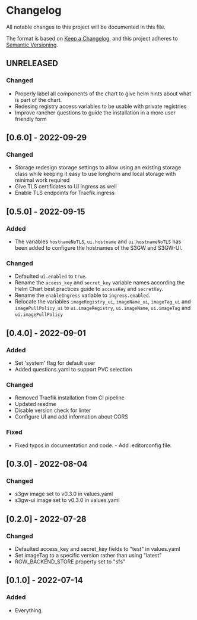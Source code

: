 # Changelog

All notable changes to this project will be documented in this file.

The format is based on [Keep a Changelog](https://keepachangelog.com/en/1.0.0/),
and this project adheres to [Semantic Versioning](https://semver.org/spec/v2.0.0.html).

## UNRELEASED

### Changed

- Properly label all components of the chart to give helm hints about what is
  part of the chart.
- Redesing registry access variables to be usable with private registries
- Improve rancher questions to guide the installation in a more user friendly
  form

## [0.6.0] - 2022-09-29

### Changed

- Storage redesign storage settings to allow using an existing storage class
  while keeping it easy to use longhorn and local storage with minimal work
  required
- Give TLS certificates to UI ingress as well
- Enable TLS endpoints for Traefik ingress

## [0.5.0] - 2022-09-15

### Added

- The variables `hostnameNoTLS`, `ui.hostname` and `ui.hostnameNoTLS`
  has been added to configure the hostnames of the S3GW and S3GW-UI.

### Changed

- Defaulted `ui.enabled` to `true`.
- Rename the `access_key` and `secret_key` variable names according
  the Helm Chart best practices guide to `accessKey` and `secretKey`.
- Rename the `enableIngress` variable to `ingress.enabled`.
- Relocate the variables `imageRegistry_ui`, `imageName_ui`,
  `imageTag_ui` and `imagePullPolicy_ui` to `ui.imageRegistry`,
  `ui.imageName`, `ui.imageTag` and `ui.imagePullPolicy`

## [0.4.0] - 2022-09-01

### Added

- Set 'system' flag for default user
- Added questions.yaml to support PVC selection

### Changed

- Removed Traefik installation from CI pipeline
- Updated readme
- Disable version check for linter
- Configure UI and add information about CORS

### Fixed

- Fixed typos in documentation and code. - Add .editorconfig file.

## [0.3.0] - 2022-08-04

### Changed

- s3gw image set to v0.3.0 in values.yaml
- s3gw-ui image set to v0.3.0 in values.yaml

## [0.2.0] - 2022-07-28

### Changed

- Defaulted access_key and secret_key fields to "test" in values.yaml
- Set imageTag to a specific version rather than using "latest"
- RGW_BACKEND_STORE property set to "sfs"

## [0.1.0] - 2022-07-14

### Added

- Everything
